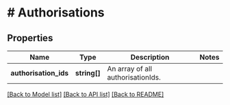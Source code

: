 # # Authorisations

## Properties

Name | Type | Description | Notes
------------ | ------------- | ------------- | -------------
**authorisation_ids** | **string[]** | An array of all authorisationIds. | 

[[Back to Model list]](../../README.md#documentation-for-models) [[Back to API list]](../../README.md#documentation-for-api-endpoints) [[Back to README]](../../README.md)


